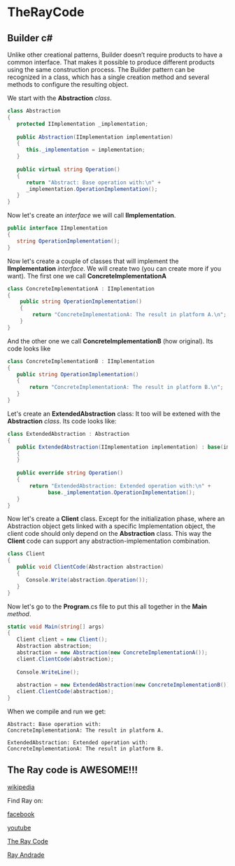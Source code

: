 # TheRayCode
## Builder c#

Unlike other creational patterns, Builder doesn’t require products to have a common interface. 
That makes it possible to produce different products using the same construction process.
The Builder pattern can be recognized in a class, which has a single creation method and several methods to configure the resulting object. 

We start with the **Abstraction** *class*.
```c#
class Abstraction
{
   protected IImplementation _implementation;
        
   public Abstraction(IImplementation implementation)
   {
      this._implementation = implementation;
   }
        
   public virtual string Operation()
   {
      return "Abstract: Base operation with:\n" + 
      _implementation.OperationImplementation();
   }
}
```

Now let's create an *interface* we will call **IImplementation**.
```c#
public interface IImplementation
{
   string OperationImplementation();
}
```

Now let's create a couple of classes that will implement the **IImplementation** *interface*.
We will create two (you can create more if you want).
The first one we call **ConcreteImplementationA**
```c#
class ConcreteImplementationA : IImplementation
{
    public string OperationImplementation()
    {
        return "ConcreteImplementationA: The result in platform A.\n";
    }
}
```

And the other one we call **ConcreteImplementationB** (how original).
Its code looks like
```c#
class ConcreteImplementationB : IImplementation
{
   public string OperationImplementation()
   {
       return "ConcreteImplementationA: The result in platform B.\n";
   }
}
```

Let's create an **ExtendedAbstraction** class:
It too will be extened with the **Abstraction** *class*.
Its code looks like:
```c#
class ExtendedAbstraction : Abstraction
{
   public ExtendedAbstraction(IImplementation implementation) : base(implementation)
   {
   }
        
   public override string Operation()
   {
       return "ExtendedAbstraction: Extended operation with:\n" +
             base._implementation.OperationImplementation();
   }
}
```

Now let's create a **Client** class.
Except for the initialization phase, where an Abstraction object gets linked with a specific Implementation object, the client code should only depend on the **Abstraction** class. 
This way the **Client** code can support any abstraction-implementation combination.
```c#
class Client
{
   public void ClientCode(Abstraction abstraction)
   {
      Console.Write(abstraction.Operation());
   }
}
```

Now let's go to the **Program**.cs file to put this all together in the **Main** *method*.
```c#
static void Main(string[] args)
{
   Client client = new Client();
   Abstraction abstraction;
   abstraction = new Abstraction(new ConcreteImplementationA());
   client.ClientCode(abstraction);
            
   Console.WriteLine();
            
   abstraction = new ExtendedAbstraction(new ConcreteImplementationB());
   client.ClientCode(abstraction);
}
```

When we compile and run we get:
```run
Abstract: Base operation with:
ConcreteImplementationA: The result in platform A.

ExtendedAbstraction: Extended operation with:
ConcreteImplementationA: The result in platform B.
```


The Ray code is AWESOME!!!
----------------------------------------------------------------------------------------------------

[wikipedia](https://en.wikipedia.org/wiki/Builder_pattern)

Find Ray on:

[facebook](https://www.facebook.com/TheRayCode/)

[youtube](https://www.youtube.com/user/AndradeRay/)

[The Ray Code](https://www.RayAndrade.com)

[Ray Andrade](https://www.RayAndrade.org)

